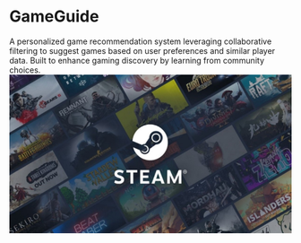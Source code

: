 # GameGuide
A personalized game recommendation system leveraging collaborative filtering to suggest games based on user preferences and similar player data. Built to enhance gaming discovery by learning from community choices.
![Cover Image](GameGuide/image.webp)
